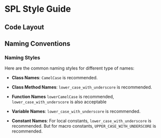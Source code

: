 # SPL Style Guide

## Code Layout

## Naming Conventions

### Naming Styles

Here are the common naming styles for different type of names:

* **Class Names**: `CamelCase` is recommended.

* **Class Method Names**: `lower_case_with_underscore` is recommended.

* **Function Names** `lowerCamelCase` is recommended, 
`lower_case_with_underscore` is also acceptable

* **Variable Names**: `lower_case_with_underscore` is recommended.

* **Constant Names**: For local constants, `lower_case_with_underscore`
is recommended. But for macro constants, `UPPER_CASE_WITH_UNDERSCORE`
is recommended.
